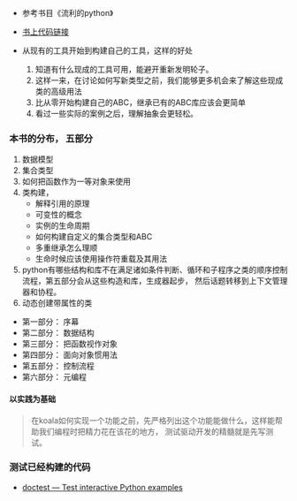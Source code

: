 * 参考书目《流利的python》* [书上代码链接](https://github.com/fluentpython/example-code)* 从现有的工具开始到构建自己的工具，这样的好处    1. 知道有什么现成的工具可用，能避开重新发明轮子。    2. 这样一来，在讨论如何写新类型之前，我们能够更多机会来了解这些现成类的高级用法    3. 比从零开始构建自己的ABC，继承已有的ABC库应该会更简单    4. 看过一些实际的案例之后，理解抽象会更轻松。    ### 本书的分布， 五部分1. 数据模型2. 集合类型3. 如何把函数作为一等对象来使用4. 类构建，    * 解释引用的原理    * 可变性的概念    * 实例的生命周期    * 如何构建自定义的集合类型和ABC    * 多重继承怎么理顺    * 生命时候应该使用操作符重载及其用法5. python有哪些结构和库不在满足诸如条件判断、循环和子程序之类的顺序控制流程，第五部分会从这些构造和库，生成器起步，然后话题转移到上下文管理器和协程。6. 动态创建带属性的类* 第一部分： 序幕* 第二部分： 数据结构* 第三部分： 把函数视作对象* 第四部分： 面向对象惯用法* 第五部分： 控制流程* 第六部分： 元编程#### 以实践为基础> 在koala如何实现一个功能之前，先严格列出这个功能能做什么，这样能帮助我们编程时把精力花在该花的地方，测试驱动开发的精髓就是先写测试。### 测试已经构建的代码* [doctest — Test interactive Python examples](https://docs.python.org/3/library/doctest.html)